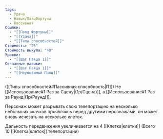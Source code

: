 ```yaml
---
tags:
  - Удача
  - Навык/ПаяцФортуны
  - Пассивная
Ссылки:
  - "[[Паяц Фортуны]]"
  - "[[Удача]]"
  - "[[Типы способностей]]"
Стоимость: "25"
Стоимость выкупа: "40"
Уровни:
  - "[[Шаг Паяца 1]]"
Связанные навыки:
  - "[[Шаг Паяца 1]]"
  - "[[Неуловимый Паяц]]"
---
```

([[Типы способностей#Пассивная способность|П]]) Не [[Использование#1 Раз за Сцену|(1р/Сцена)]], а [[Использование#1 Раз за Раунд|(1р/Раунд)]].  

Персонаж может разрывать свою телепортацию на несколько небольших скачков проявляясь перед другими персонажами, он может вновь исчезать на несколько клеток.

Дальность передвижения увеличивается на 4 [[Клетка|клетки]] (Всего 10 [[Клетка|клеток]] телепортации)